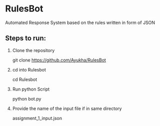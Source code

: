 # RulesBot

Automated Response System based on the rules written in form of JSON

## Steps to run:

1. Clone the repository 

	git clone https://github.com/Ayukha/RulesBot

2. cd into Rulesbot
	
	cd Rulesbot

3. Run python Script

	python bot.py

4. Provide the name of the input file if in same directory

	assignment_1_input.json

